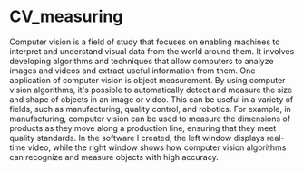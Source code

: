 # CV_measuring

Computer vision is a field of study that focuses on enabling machines to interpret and understand visual data from the world around them. It involves developing algorithms and techniques that allow computers to analyze images and videos and extract useful information from them.
One application of computer vision is object measurement. By using computer vision algorithms, it's possible to automatically detect and measure the size and shape of objects in an image or video. This can be useful in a variety of fields, such as manufacturing, quality control, and robotics.
For example, in manufacturing, computer vision can be used to measure the dimensions of products as they move along a production line, ensuring that they meet quality standards.
In the software I created, the left window displays real-time video, while the right window shows how computer vision algorithms can recognize and measure objects with high accuracy.


